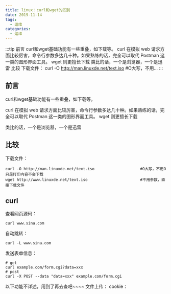 ```yaml
---
title: linux：curl和wget的区别
date: 2019-11-14
tags:
  - 运维
categories:
  - 运维
---
```


:::tip
前言
curl和wget基础功能有一些重叠，如下载等。
curl 在模拟 web 请求方面比较厉害，命令行参数多达几十种。如果熟练的话，完全可以取代 Postman 这一类的图形界面工具。
wget 则更擅长下载
类比的话，一个是浏览器，一个是迅雷
比较
下载文件：
curl -O http://man.linuxde.net/text.iso                    #O大写，不用...
:::

<!-- more -->

## 前言
curl和wget基础功能有一些重叠，如下载等。

curl 在模拟 web 请求方面比较厉害，命令行参数多达几十种。如果熟练的话，完全可以取代 Postman 这一类的图形界面工具。
wget 则更擅长下载

类比的话，一个是浏览器，一个是迅雷
## 比较
下载文件：
```shell
curl -O http://man.linuxde.net/text.iso                    #O大写，不用O只是打印内容不会下载
wget http://www.linuxde.net/text.iso                       #不用参数，直接下载文件
```
## curl
查看网页源码：
```shell
curl www.sina.com
```
自动跳转：
```shell
curl -L www.sina.com
```
发送表单信息：
```shell
# get
curl example.com/form.cgi?data=xxx
# post
curl -X POST --data "data=xxx" example.com/form.cgi
```
以下功能不详述，用到了再去查吧~~~~
文件上传：
cookie：


